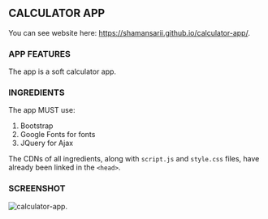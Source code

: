  CALCULATOR APP
--------------
You can see website here: https://shamansarii.github.io/calculator-app/.

### APP FEATURES

The app is a soft calculator app.

### INGREDIENTS

The app MUST use:
1. Bootstrap
2. Google Fonts for fonts
3. JQuery for Ajax

The CDNs of all ingredients, along with `script.js` and `style.css` files, have already been linked in the `<head>`.

### SCREENSHOT

![calculator-app](https://user-images.githubusercontent.com/46775349/55641867-5e70f100-57e8-11e9-9c33-fdda01b737d7.png).
